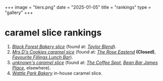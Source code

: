 +++
image = "tiers.png"
date = "2025-01-05"
title = "rankings"
type = "gallery"
+++


# caramel slice rankings

1. *[Black Forest Bakery slice](https://maps.app.goo.gl/oz52mERCoaRQTKcv7)* (found at: *[Taylor Blend](https://maps.app.goo.gl/yKdtz6vL786GrYDP9)*).
2. *[Mrs D's Cookies caramel sice](https://maps.app.goo.gl/4ZzzjdCtX5zaf3wQ7)* (found at: *[The Rose Eastend](https://maps.app.goo.gl/sy6QgevBCFKv37bWA)* **(Closed)**, *[Favourite Fillings Lunch Bar](https://maps.app.goo.gl/DcT72cnTFhPoepJa7)*).
3. *[unknown's caramel slice](https://bulbapedia.bulbagarden.net/wiki/Unown)* (found at: *[The Coffee Spot](https://maps.app.goo.gl/V6wMTqsyrTy97JEw9)*, *[Bean Bar James Place](https://maps.app.goo.gl/wRkdnPyenqk3wAjK8)*, elsewhere).
4. *[Wattle Park Bakery](https://maps.app.goo.gl/YuJGeEMkivVXovvR8)* in-house caramel slice.